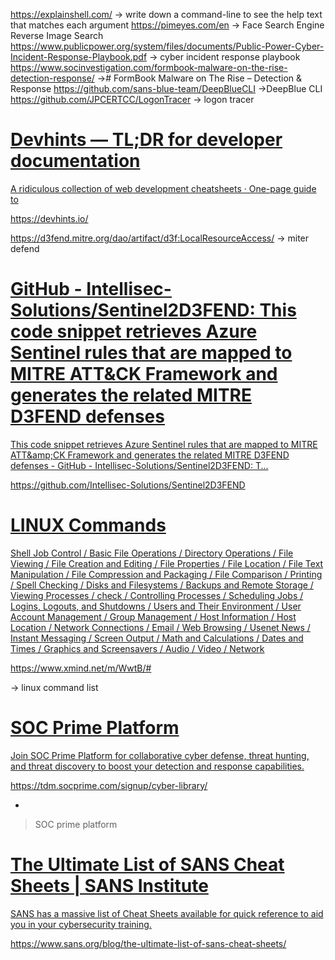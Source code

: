  https://explainshell.com/ -> write down a command-line to see the help text that matches each argument
 https://pimeyes.com/en -> Face Search Engine Reverse Image Search
 https://www.publicpower.org/system/files/documents/Public-Power-Cyber-Incident-Response-Playbook.pdf -> cyber incident response playbook
 https://www.socinvestigation.com/formbook-malware-on-the-rise-detection-response/ -># FormBook Malware on The Rise – Detection & Response
 https://github.com/sans-blue-team/DeepBlueCLI ->DeepBlue CLI
 https://github.com/JPCERTCC/LogonTracer -> logon tracer 

<div class="rich-link-card-container"><a class="rich-link-card" href="https://devhints.io/" target="_blank">
	<div class="rich-link-image-container">
		<div class="rich-link-image" style="background-image: url('https://assets.devhints.io/previews/index.jpg?t=20220707131335')">
	</div>
	</div>
	<div class="rich-link-card-text">
		<h1 class="rich-link-card-title">Devhints — TL;DR for developer documentation</h1>
		<p class="rich-link-card-description">
		A ridiculous collection of web development cheatsheets · One-page guide to
		</p>
		<p class="rich-link-href">
		https://devhints.io/
		</p>
	</div>
</a></div>

https://d3fend.mitre.org/dao/artifact/d3f:LocalResourceAccess/ -> miter defend


<div class="rich-link-card-container"><a class="rich-link-card" href="https://github.com/Intellisec-Solutions/Sentinel2D3FEND" target="_blank">
	<div class="rich-link-image-container">
		<div class="rich-link-image" style="background-image: url('https://opengraph.githubassets.com/ace70aa37cdecc74c27930f1194b68d18e0960add751e3672a55c3545ae6d9d4/Intellisec-Solutions/Sentinel2D3FEND')">
	</div>
	</div>
	<div class="rich-link-card-text">
		<h1 class="rich-link-card-title">GitHub - Intellisec-Solutions/Sentinel2D3FEND: This code snippet retrieves Azure Sentinel rules that are mapped to MITRE ATT&CK Framework and generates the related MITRE D3FEND defenses</h1>
		<p class="rich-link-card-description">
		This code snippet retrieves Azure Sentinel rules that are mapped to MITRE ATT&amp;amp;CK Framework and generates the related MITRE D3FEND defenses - GitHub - Intellisec-Solutions/Sentinel2D3FEND: T...
		</p>
		<p class="rich-link-href">
		https://github.com/Intellisec-Solutions/Sentinel2D3FEND
		</p>
	</div>
</a></div>




<div class="rich-link-card-container"><a class="rich-link-card" href="https://www.xmind.net/m/WwtB/#" target="_blank">
	<div class="rich-link-image-container">
		<div class="rich-link-image" style="background-image: url('https://s3.amazonaws.com/xmindshare/preview/WwtB-hwuhEnD-08859.png')">
	</div>
	</div>
	<div class="rich-link-card-text">
		<h1 class="rich-link-card-title">LINUX Commands</h1>
		<p class="rich-link-card-description">
		Shell Job Control / Basic File Operations / Directory Operations / File Viewing / File Creation and Editing / File Properties / File Location / File Text Manipulation / File Compression and Packaging / File Comparison / Printing / Spell Checking / Disks and Filesystems / Backups and Remote Storage / Viewing Processes / check / Controlling Processes / Scheduling Jobs / Logins, Logouts, and Shutdowns / Users and Their Environment / User Account Management / Group Management / Host Information / Host Location / Network Connections / Email / Web Browsing / Usenet News / Instant Messaging / Screen Output / Math and Calculations / Dates and Times / Graphics and Screensavers / Audio / Video / Network
		</p>
		<p class="rich-link-href">
		https://www.xmind.net/m/WwtB/#
		</p>
	</div>
</a></div>

 -> linux command list 

<div class="rich-link-card-container"><a class="rich-link-card" href="https://tdm.socprime.com/signup/cyber-library/ " target="_blank">
	<div class="rich-link-image-container">
		<div class="rich-link-image" style="background-image: url('https://tdm.socprime.com/images/favicon.ico?ver=5.3.4.2')">
	</div>
	</div>
	<div class="rich-link-card-text">
		<h1 class="rich-link-card-title">SOC Prime Platform</h1>
		<p class="rich-link-card-description">
		Join SOC Prime Platform for collaborative cyber defense, threat hunting, and threat discovery to boost your detection and response capabilities.
		</p>
		<p class="rich-link-href">
		https://tdm.socprime.com/signup/cyber-library/ 
		</p>
	</div>
</a></div>



-


> SOC prime platform 



<div class="rich-link-card-container"><a class="rich-link-card" href="https://www.sans.org/blog/the-ultimate-list-of-sans-cheat-sheets/" target="_blank">
	<div class="rich-link-image-container">
		<div class="rich-link-image" style="background-image: url('https://images.contentstack.io/v3/assets/blt36c2e63521272fdc/blt3b9dbc8492637093/60a7f2761df7ea69b75ba460/cropped-SANS-Blue-Square-192x192.png')">
	</div>
	</div>
	<div class="rich-link-card-text">
		<h1 class="rich-link-card-title">The Ultimate List of SANS Cheat Sheets | SANS Institute</h1>
		<p class="rich-link-card-description">
		SANS has a massive list of Cheat Sheets available for quick reference to aid you in your cybersecurity training.
		</p>
		<p class="rich-link-href">
		https://www.sans.org/blog/the-ultimate-list-of-sans-cheat-sheets/
		</p>
	</div>
</a></div>

